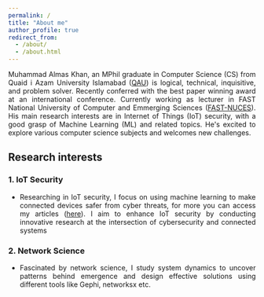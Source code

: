 ```yaml
---
permalink: /
title: "About me"
author_profile: true
redirect_from: 
  - /about/
  - /about.html
---
```


<div style="text-align: justify;">

Muhammad Almas Khan, an MPhil graduate in Computer Science (CS) from Quaid i Azam University Islamabad (<a href="https://cs.qau.edu.pk/">QAU</a>) is logical, technical, inquisitive, and problem solver. Recently conferred with the best paper winning award at an international conference. Currently working as lecturer in FAST National University of Computer and Emmerging Sciences (<a href="http://isb.nu.edu.pk/Faculty/Details/6528">FAST-NUCES</a>). His main research interests are in Internet of Things (IoT) security, with a good grasp of Machine Learning (ML) and related topics. He's excited to explore various computer science subjects and welcomes new challenges.
</div>


## Research interests

### 1. IoT Security

- <div style="text-align: justify;">  Researching in IoT security, I focus on using machine learning to make connected devices safer from cyber threats, for more you can access my articles (<a href="https://scholar.google.com/citations?user=s23eUgcAAAAJ&hl=en&oi=ao">here</a>). I aim to enhance IoT security by conducting innovative research at the intersection of cybersecurity and connected systems </div>

### 2. Network Science

- <div style="text-align: justify;"> Fascinated by network science, I study system dynamics to uncover patterns behind emergence and design effective solutions using different tools like Gephi, networksx etc. </div>

<!-- About Me section ends here -->

<div style="width: 245px; margin: 20px auto; transform: scale(0.8); transform-origin: top center;">
  <script type="text/javascript" id="clstr_globe" src="//clustrmaps.com/globe.js?d=XFhXtHTPhWckv9lN2nC03y-VmYQ5PiKPBALTJmj9TLU"></script>
</div>
